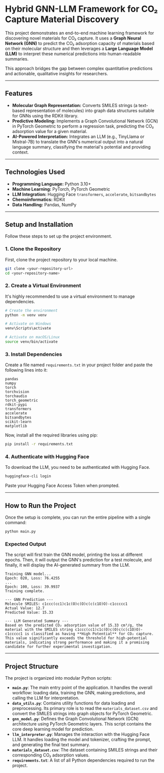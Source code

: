 # Hybrid GNN-LLM Framework for CO₂ Capture Material Discovery

This project demonstrates an end-to-end machine learning framework for discovering novel materials for CO₂ capture. It uses a **Graph Neural Network (GNN)** to predict the CO₂ adsorption capacity of materials based on their molecular structure and then leverages a **Large Language Model (LLM)** to interpret these numerical predictions into human-readable summaries.

This approach bridges the gap between complex quantitative predictions and actionable, qualitative insights for researchers.

---

## Features

- **Molecular Graph Representation:** Converts SMILES strings (a text-based representation of molecules) into graph data structures suitable for GNNs using the RDKit library.
- **Predictive Modeling:** Implements a Graph Convolutional Network (GCN) in PyTorch Geometric to perform a regression task, predicting the CO₂ adsorption value for a given material.
- **AI-Powered Interpretation:** Integrates an LLM (e.g., TinyLlama or Mistral-7B) to translate the GNN's numerical output into a natural language summary, classifying the material's potential and providing context.

---

## Technologies Used

- **Programming Language:** Python 3.10+
- **Machine Learning:** PyTorch, PyTorch Geometric
- **LLM Integration:** Hugging Face `transformers`, `accelerate`, `bitsandbytes`
- **Chemoinformatics:** RDKit
- **Data Handling:** Pandas, NumPy

---

## Setup and Installation

Follow these steps to set up the project environment.

### 1. Clone the Repository

First, clone the project repository to your local machine.

```bash
git clone <your-repository-url>
cd <your-repository-name>
```

### 2. Create a Virtual Environment

It's highly recommended to use a virtual environment to manage dependencies.

```bash
# Create the environment
python -m venv venv

# Activate on Windows
venv\Scripts\activate

# Activate on macOS/Linux
source venv/bin/activate
```

### 3. Install Dependencies

Create a file named `requirements.txt` in your project folder and paste the following lines into it:

```
pandas
numpy
torch
torchvision
torchaudio
torch_geometric
rdkit-pypi
transformers
accelerate
bitsandbytes
scikit-learn
matplotlib
```

Now, install all the required libraries using pip:

```bash
pip install -r requirements.txt
```

### 4. Authenticate with Hugging Face

To download the LLM, you need to be authenticated with Hugging Face.

```bash
huggingface-cli login
```

Paste your Hugging Face Access Token when prompted.

---

## How to Run the Project

Once the setup is complete, you can run the entire pipeline with a single command:

```bash
python main.py
```

### Expected Output

The script will first train the GNN model, printing the loss at different epochs. Then, it will output the GNN's prediction for a test molecule, and finally, it will display the AI-generated summary from the LLM.

```
Training GNN model...
Epoch: 020, Loss: 76.4255
...
Epoch: 100, Loss: 39.9937
Training complete.

--- GNN Prediction ---
Molecule SMILES: c1ccc(cc1)c1c(O)c(O)c(c(c1O)O)-c1ccccc1
Actual Value: 12.7
Predicted Value: 15.33

--- LLM Generated Summary ---
Based on the predicted CO₂ adsorption value of 15.33 cm³/g, the material with the SMILES string c1ccc(cc1)c1c(O)c(O)c(c(c1O)O)-c1ccccc1 is classified as having **High Potential** for CO₂ capture. This value significantly exceeds the threshold for high-potential materials, indicating strong performance and making it a promising candidate for further experimental investigation.
```

---

## Project Structure

The project is organized into modular Python scripts:

- **`main.py`**: The main entry point of the application. It handles the overall workflow: loading data, training the GNN, making predictions, and calling the LLM for interpretation.
- **`data_utils.py`**: Contains utility functions for data loading and preprocessing. Its primary role is to read the `materials_dataset.csv` and convert the SMILES strings into graph objects for PyTorch Geometric.
- **`gnn_model.py`**: Defines the Graph Convolutional Network (GCN) architecture using PyTorch Geometric layers. This script contains the core deep learning model for prediction.
- **`llm_interpreter.py`**: Manages the interaction with the Hugging Face LLM. It handles loading the model and tokenizer, crafting the prompt, and generating the final text summary.
- **`materials_dataset.csv`**: The dataset containing SMILES strings and their corresponding CO₂ adsorption values.
- **`requirements.txt`**: A list of all Python dependencies required to run the project.

